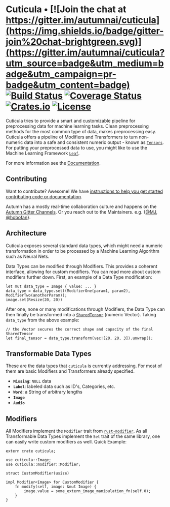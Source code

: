 # Cuticula • [![Join the chat at https://gitter.im/autumnai/cuticula](https://img.shields.io/badge/gitter-join%20chat-brightgreen.svg)](https://gitter.im/autumnai/cuticula?utm_source=badge&utm_medium=badge&utm_campaign=pr-badge&utm_content=badge) [![Build Status](https://travis-ci.org/autumnai/cuticula.svg?branch=master)](https://travis-ci.org/autumnai/cuticula) [![Coverage Status](https://coveralls.io/repos/autumnai/cuticula/badge.svg?branch=master&service=github)](https://coveralls.io/github/autumnai/cuticula?branch=master) [![Crates.io](http://meritbadge.herokuapp.com/cuticula)](https://crates.io/crates/cuticula) [![License](https://img.shields.io/crates/l/cuticula.svg)](LICENSE)

Cuticula tries to provide a smart and customizable pipeline for preprocessing
data for machine learning tasks. Clean preprocessing methods for the most
common type of data, makes preprocessing easy. Cuticula offers a pipeline of
Modifiers and Transformers to turn non-numeric data into a safe and consistent
numeric output - known as [`Tensors`](https://github.com/autumnai/collencyma). For
putting your preprocessed data to use, you might like to use the Machine
Learning Framework [`Leaf`](https://github.com/autumnai/leaf).

For more information see the [Documentation](http://autumnai.github.io/cuticula).


## Contributing

Want to contribute? Awesome! We have [instructions to help you get started contributing code or documentation](CONTRIBUTING.md).

Autumn has a mostly real-time collaboration culture and happens on the [Autumn
Gitter Channels](https://gitter.im/autumnai/autumn). Or you reach out to the
Maintainers. e.g.
{[@MJ](https://twitter.com/mjhirn), [@hobofan](https://twitter.com/hobofan)}.


## Architecture

Cuticula exposes several standard data types, which might need a numeric
transformation in order to be processed by a Machine Learning Algorithm such as
Neural Nets.

Data Types can be modified through Modifiers. This provides a coherent interface,
allowing for custom modifiers. You can read more about custom modifiers further
down. First, an example of a Data Type modification:

```
let mut data_type = Image { value: ... }
data_type = data_type.set((ModifierOne(param1, param2), ModifierTwo(anotherParam));
image.set(Resize(20, 20))
```

After one, none or many modifications through Modifiers, the Data Type can then
finally be transformed into a [`SharedTensor`](https://github.com/autumnai/collenchyma)
(numeric Vector). Taking `data_type` from the above example:

```
// the Vector secures the correct shape and capacity of the final SharedTensor
let final_tensor = data_type.transform(vec![20, 20, 3]).unwrap();
```

## Transformable Data Types

These are the data types that `cuticula` is currently addressing. For most of
them are basic Modifiers and Transformers already specified.

- **`Missing`**: `NULL` data
- **`Label`**: labeled data such as ID's, Categories, etc.
- **`Word`**: a String of arbitrary lengths
- **`Image`**
- **`Audio`**

## Modifiers

All Modifiers implement the `Modifier` trait from
[`rust-modifier`](https://github.com/reem/rust-modifier). As all Transformable
Data Types implement the `Set` trait of the same library, one can easily write
custom modifiers as well. Quick Example:

```
extern crate cuticula;

use cuticula::Image;
use cuticula::modifier::Modifier;

struct CustomModifier(usize)

impl Modifier<Image> for CustomModifier {
    fn modify(self, image: &mut Image) {
        image.value = some_extern_image_manipulation_fn(self.0);
    }
}
```
